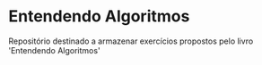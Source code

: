 # Entendendo Algoritmos
Repositório destinado a armazenar exercícios propostos pelo livro 'Entendendo Algoritmos'
